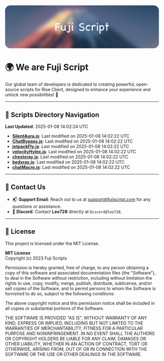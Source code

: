 ![Banner](.github/b.webp)

# 🌍 **We are Fuji Script**

Our global team of developers is dedicated to creating powerful, open-source scripts for Rise Client, designed to enhance your experience and unlock new possibilities! 🌟

---
<!-- SCRIPTS_NAVIGATION_START -->
## 📂 **Scripts Directory Navigation**

**Last Updated**: 2025-01-08 14:02:24 UTC

- **[SilentAura.js](scripts/SilentAura.js)**: Last modified on 2025-01-08 14:02:22 UTC
- **[ChatBypass.js](scripts/ChatBypass.js)**: Last modified on 2025-01-08 14:02:22 UTC
- **[jetpackFly.js](scripts/jetpackFly.js)**: Last modified on 2025-01-08 14:02:22 UTC
- **[velocityHylex.js](scripts/velocityHylex.js)**: Last modified on 2025-01-08 14:02:22 UTC
- **[chestxray.js](scripts/chestxray.js)**: Last modified on 2025-01-08 14:02:22 UTC
- **[bedxray.js](scripts/bedxray.js)**: Last modified on 2025-01-08 14:02:22 UTC
- **[chatMacro.js](scripts/chatMacro.js)**: Last modified on 2025-01-08 14:02:22 UTC

<!-- SCRIPTS_NAVIGATION_END -->

---

## 💬 **Contact Us**  
- 📬 **Support Email**: Reach out to us at [support@fujiscript.com](mailto:support@fujiscript.com) for any questions or assistance.  
- 💬 **Discord**: Contact **Leo728** directly at `Discord@leo728`.

---

## 📜 **License**

This project is licensed under the MIT License.  

**MIT License**  
Copyright (c) 2023 Fuji Scripts  

Permission is hereby granted, free of charge, to any person obtaining a copy of this software and associated documentation files (the "Software"), to deal in the Software without restriction, including without limitation the rights to use, copy, modify, merge, publish, distribute, sublicense, and/or sell copies of the Software, and to permit persons to whom the Software is furnished to do so, subject to the following conditions:  

The above copyright notice and this permission notice shall be included in all copies or substantial portions of the Software.  

THE SOFTWARE IS PROVIDED "AS IS", WITHOUT WARRANTY OF ANY KIND, EXPRESS OR IMPLIED, INCLUDING BUT NOT LIMITED TO THE WARRANTIES OF MERCHANTABILITY, FITNESS FOR A PARTICULAR PURPOSE AND NONINFRINGEMENT. IN NO EVENT SHALL THE AUTHORS OR COPYRIGHT HOLDERS BE LIABLE FOR ANY CLAIM, DAMAGES OR OTHER LIABILITY, WHETHER IN AN ACTION OF CONTRACT, TORT OR OTHERWISE, ARISING FROM, OUT OF OR IN CONNECTION WITH THE SOFTWARE OR THE USE OR OTHER DEALINGS IN THE SOFTWARE.  

